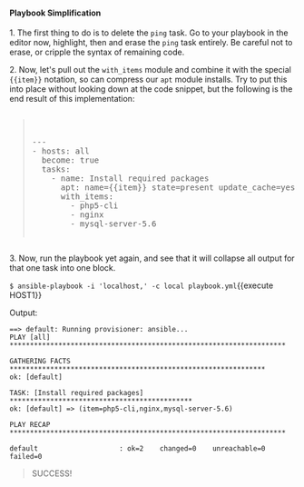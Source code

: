 #### Playbook Simplification
1\. The first thing to do is to delete the `ping` task. Go to your playbook in the editor now, highlight, then and erase the `ping` task entirely. Be careful not to erase, or cripple the syntax of remaining code.

2\. Now, let's pull out the `with_items` module and combine it with the special `{{item}}` notation, so can compress our `apt` module installs. Try to put this into place without looking down at the code snippet, but the following is the end result of this implementation:

<pre class="file" data-filename="playbook.yml" data-target="replace"><blockquote>

---
- hosts: all
  become: true
  tasks:
    - name: Install required packages
      apt: name={{item}} state=present update_cache=yes
      with_items:
        - php5-cli
        - nginx
        - mysql-server-5.6

</blockquote></pre>

3\. Now, run the playbook yet again, and see that it will collapse all output for that one task into one block.

`$ ansible-playbook -i 'localhost,' -c local playbook.yml`{{execute HOST1}}

Output:

```
==> default: Running provisioner: ansible...
PLAY [all]
********************************************************************

GATHERING FACTS
***************************************************************
ok: [default]

TASK: [Install required packages]
*********************************************
ok: [default] => (item=php5-cli,nginx,mysql-server-5.6)

PLAY RECAP
********************************************************************

default                    : ok=2    changed=0    unreachable=0    failed=0
```

> SUCCESS!
